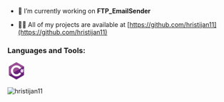





- 🔭 I’m currently working on **FTP_EmailSender**

- 👨‍💻 All of my projects are available at [https://github.com/hristijan11](https://github.com/hristijan11)

<p align="left">
</p>

<h3 align="left">Languages and Tools:</h3>
<p align="left"> <a href="https://www.w3schools.com/cs/" target="_blank" rel="noreferrer"> <img src="https://raw.githubusercontent.com/devicons/devicon/master/icons/csharp/csharp-original.svg" alt="csharp" width="40" height="40"/> </a> </p>

<p><img align="left" src="https://github-readme-stats.vercel.app/api/top-langs?username=hristijan11&show_icons=true&locale=en&layout=compact" alt="hristijan11" /></p>





